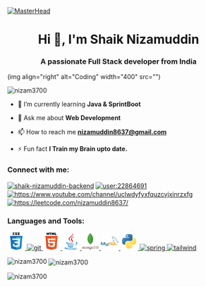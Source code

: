 [![MasterHead](https://user-images.githubusercontent.com/99876749/204871672-98eeac12-1d33-4f4a-9aa3-c0d820b6d942.gif)](www.linkedin.com/in/shaik-nizamuddin-backend)
<h1 align="center">Hi 👋, I'm Shaik Nizamuddin</h1>
<h3 align="center">A passionate Full Stack developer from India</h3>
(img align="right" alt="Coding" width="400" src="")

<p align="left"> <img src="https://komarev.com/ghpvc/?username=nizam3700&label=Profile%20views&color=0e75b6&style=flat" alt="nizam3700" /> </p>

- 🌱 I’m currently learning **Java & SprintBoot**

- 💬 Ask me about **Web Development**

- 📫 How to reach me **nizamuddin8637@gmail.com**

- ⚡ Fun fact **I Train my Brain upto date.**

<h3 align="left">Connect with me:</h3>
<p align="left">
<a href="https://linkedin.com/in/shaik-nizamuddin-backend" target="blank"><img align="center" src="https://raw.githubusercontent.com/rahuldkjain/github-profile-readme-generator/master/src/images/icons/Social/linked-in-alt.svg" alt="shaik-nizamuddin-backend" height="30" width="40" /></a>
<a href="https://stackoverflow.com/users/user:22864691" target="blank"><img align="center" src="https://raw.githubusercontent.com/rahuldkjain/github-profile-readme-generator/master/src/images/icons/Social/stack-overflow.svg" alt="user:22864691" height="30" width="40" /></a>
<a href="https://www.youtube.com/c/https://www.youtube.com/channel/uclwdyfyxfquzcvjxinrzxfg" target="blank"><img align="center" src="https://raw.githubusercontent.com/rahuldkjain/github-profile-readme-generator/master/src/images/icons/Social/youtube.svg" alt="https://www.youtube.com/channel/uclwdyfyxfquzcvjxinrzxfg" height="30" width="40" /></a>
<a href="https://www.leetcode.com/https://leetcode.com/nizamuddin8637/" target="blank"><img align="center" src="https://raw.githubusercontent.com/rahuldkjain/github-profile-readme-generator/master/src/images/icons/Social/leet-code.svg" alt="https://leetcode.com/nizamuddin8637/" height="30" width="40" /></a>
</p>

<h3 align="left">Languages and Tools:</h3>
<p align="left"> <a href="https://www.w3schools.com/css/" target="_blank" rel="noreferrer"> <img src="https://raw.githubusercontent.com/devicons/devicon/master/icons/css3/css3-original-wordmark.svg" alt="css3" width="40" height="40"/> </a> <a href="https://git-scm.com/" target="_blank" rel="noreferrer"> <img src="https://www.vectorlogo.zone/logos/git-scm/git-scm-icon.svg" alt="git" width="40" height="40"/> </a> <a href="https://www.w3.org/html/" target="_blank" rel="noreferrer"> <img src="https://raw.githubusercontent.com/devicons/devicon/master/icons/html5/html5-original-wordmark.svg" alt="html5" width="40" height="40"/> </a> <a href="https://www.java.com" target="_blank" rel="noreferrer"> <img src="https://raw.githubusercontent.com/devicons/devicon/master/icons/java/java-original.svg" alt="java" width="40" height="40"/> </a> <a href="https://www.mongodb.com/" target="_blank" rel="noreferrer"> <img src="https://raw.githubusercontent.com/devicons/devicon/master/icons/mongodb/mongodb-original-wordmark.svg" alt="mongodb" width="40" height="40"/> </a> <a href="https://www.mysql.com/" target="_blank" rel="noreferrer"> <img src="https://raw.githubusercontent.com/devicons/devicon/master/icons/mysql/mysql-original-wordmark.svg" alt="mysql" width="40" height="40"/> </a> <a href="https://www.python.org" target="_blank" rel="noreferrer"> <img src="https://raw.githubusercontent.com/devicons/devicon/master/icons/python/python-original.svg" alt="python" width="40" height="40"/> </a> <a href="https://spring.io/" target="_blank" rel="noreferrer"> <img src="https://www.vectorlogo.zone/logos/springio/springio-icon.svg" alt="spring" width="40" height="40"/> </a> <a href="https://tailwindcss.com/" target="_blank" rel="noreferrer"> <img src="https://www.vectorlogo.zone/logos/tailwindcss/tailwindcss-icon.svg" alt="tailwind" width="40" height="40"/> </a> </p>

<p><img align="left" src="https://github-readme-stats.vercel.app/api/top-langs?username=nizam3700&show_icons=true&locale=en&layout=compact" alt="nizam3700" /></p>

<p>&nbsp;<img align="center" src="https://github-readme-stats.vercel.app/api?username=nizam3700&show_icons=true&locale=en" alt="nizam3700" /></p>

<p><img align="center" src="https://github-readme-streak-stats.herokuapp.com/?user=nizam3700&" alt="nizam3700" /></p>

